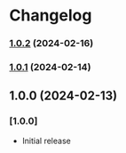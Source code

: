 # Changelog

### [1.0.2](https://github.com/RomarioKavin1/anoninsight-sdk/compare/v1.0.1...v1.0.2) (2024-02-16)

### [1.0.1](https://github.com/RomarioKavin1/anoninsight-sdk/compare/v1.0.0...v1.0.1) (2024-02-14)

## 1.0.0 (2024-02-13)

### [1.0.0]

- Initial release
